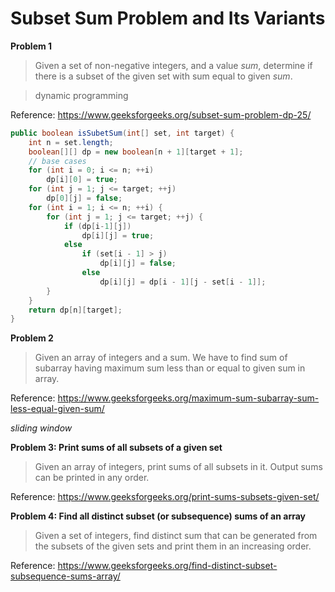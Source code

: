 # Subset Sum Problem and Its Variants

**Problem 1**

> Given a set of non-negative integers, and a value *sum*, determine if there is a subset of the given set with sum equal to given *sum*.

> dynamic programming

Reference: https://www.geeksforgeeks.org/subset-sum-problem-dp-25/

```java
public boolean isSubetSum(int[] set, int target) {
    int n = set.length;
    boolean[][] dp = new boolean[n + 1][target + 1];
    // base cases
    for (int i = 0; i <= n; ++i)
        dp[i][0] = true;
    for (int j = 1; j <= target; ++j)
        dp[0][j] = false;
    for (int i = 1; i <= n; ++i) {
        for (int j = 1; j <= target; ++j) {
            if (dp[i-1][j])
                dp[i][j] = true;
            else
                if (set[i - 1] > j)
                    dp[i][j] = false;
                else
                    dp[i][j] = dp[i - 1][j - set[i - 1]];
        }
    }
    return dp[n][target];
}
```

**Problem 2**

> Given an array of integers and a sum. We have to find sum of subarray having maximum sum less than or equal to given sum in array.
>

Reference: https://www.geeksforgeeks.org/maximum-sum-subarray-sum-less-equal-given-sum/

*sliding window*

**Problem 3: Print sums of all subsets of a given set**

> Given an array of integers, print sums of all subsets in it. Output sums can be printed in any order.

Reference: https://www.geeksforgeeks.org/print-sums-subsets-given-set/

**Problem 4: Find all distinct subset (or subsequence) sums of an array**

> Given a set of integers, find distinct sum that can be generated from the subsets of the given sets and print them in an increasing order.

Reference: https://www.geeksforgeeks.org/find-distinct-subset-subsequence-sums-array/

